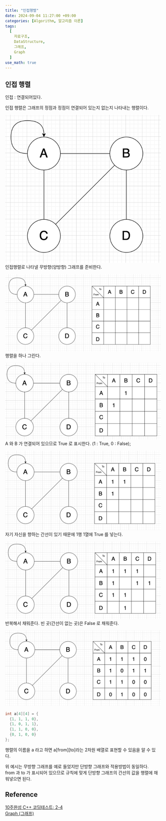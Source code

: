 ```yaml
---
title: "인접행렬"
date: 2024-09-04 11:27:00 +09:00
categories: [Algorithm, 알고리즘 이론]
tags:
  [
    자료구조,
    DataStructure,
    그래프,
    Graph
  ]
use_math: true
---
```


## 인접 행렬
인접 : 연결되어있다. <br>

인접 행렬은 그래프의 정점과 정점이 연결되어 있는지 없는지 나타내는 행렬이다.<br>

![사진1](https://github.com/Hoon1999/hoon1999.github.io/blob/main/assets/img/2024-09-04/adjacency_matrix/1.png?raw=true)<br>
인접행렬로 나타낼 무방향(양방향) 그래프를 준비한다.<br>

![사진2](https://github.com/Hoon1999/hoon1999.github.io/blob/main/assets/img/2024-09-04/adjacency_matrix/2.png?raw=true)<br>
행렬을 하나 그린다.<br>

![사진3](https://github.com/Hoon1999/hoon1999.github.io/blob/main/assets/img/2024-09-04/adjacency_matrix/3.png?raw=true)<br>
A 와 B 가 연결되어 있으므로 True 로 표시한다. (1 : True, 0 : False);

![사진4](https://github.com/Hoon1999/hoon1999.github.io/blob/main/assets/img/2024-09-04/adjacency_matrix/4.png?raw=true)<br>
자기 자신을 향하는 간선이 있기 때문에 1행 1열에 True 를 넣는다.<br>

![사진5](https://github.com/Hoon1999/hoon1999.github.io/blob/main/assets/img/2024-09-04/adjacency_matrix/5.png?raw=true)<br>
반복해서 채워준다. 빈 곳(간선이 없는 곳)은 False 로 채워준다.<br>

![사진6](https://github.com/Hoon1999/hoon1999.github.io/blob/main/assets/img/2024-09-04/adjacency_matrix/6.png?raw=true)<br>

```cpp
int a[4][4] = {
  {1, 1, 1, 0},
  {1, 0, 1, 1},
  {1, 1, 0, 0},
  {0, 1, 0, 0}
};
```

행렬의 이름을 a 라고 하면 a[from][to]라는 2차원 배열로 표현할 수 있음을 알 수 있다.<br>

위 예시는 무방향 그래프를 예로 들었지만 단방향 그래프와 적용방법이 동일하다.<br>
from 과 to 가 표시되어 있으므로 규칙에 맞게 단방향 그래프의 간선의 값을 행렬에 채워넣으면 된다.<br>



## Reference
[10주완성 C++ 코딩테스트; 2-4](https://www.inflearn.com/course/10%EC%A3%BC%EC%99%84%EC%84%B1-%EC%BD%94%EB%94%A9%ED%85%8C%EC%8A%A4%ED%8A%B8-%ED%81%B0%EB%8F%8C) <br>
[Graph (그래프)](https://sophia2730.tistory.com/entry/Data-Structure-Graph-%EA%B7%B8%EB%9E%98%ED%94%84)
